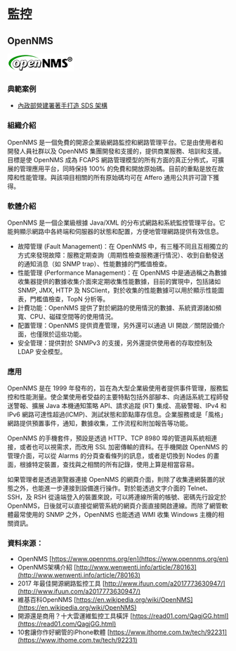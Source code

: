 # **監控**

## **OpenNMS**

![](/assets/opennms.png)

### 典範案例

* [內政部營建署著手打造 SDS 架構](/use-case/di-zhi-teng-yun-wang-yun-yong-duo-tao-kai-yuan-ruan-ti/ying-jian-shu-zhu-shou-da-zao-sds-jia-gou.md)

### 組織介紹

OpenNMS 是一個免費的開源企業級網路監控和網路管理平台。它是由使用者和開發人員社群以及 OpenNMS 集團開發和支援的，提供商業服務、培訓和支援。目標是使 OpenNMS 成為 FCAPS 網路管理模型的所有方面的真正分佈式，可擴展的管理應用平台，同時保持 100% 的免費和開放原始碼。目前的重點是放在故障和性能管理。與該項目相關的所有原始碼均可在 Affero 通用公共許可證下獲得。

### 軟體介紹

OpenNMS 是一個企業級根據 Java/XML 的分布式網路和系統監控管理平台。它能夠顯示網路中各終端和伺服器的狀態和配置，方便地管理網路提供有效信息。

* 故障管理 \(Fault Management\)：在 OpenNMS 中，有三種不同且互相獨立的方式來發現故障：服務定期查詢（周期性檢查服務運行情況）、收到自動發送的通知消息（如 SNMP trap）、性能數據的門檻值檢查。
* 性能管理 \(Performance Management\)：在 OpenNMS 中是通過稱之為數據收集器提供的數據收集介面來定期收集性能數據，目前的實現中，包括諸如 SNMP, JMX, HTTP 及 NSClient，對於收集的性能數據可以用於顯示性能圖表，門檻值檢查，TopN 分析等。
* 計費功能：OpenNMS 提供了對於網路的使用情況的數據、系統資源諸如頻寬、CPU、磁碟空間等的使用情況。
* 配置管理：OpenNMS 提供資產管理，另外還可以通過 UI 開啟／關閉設備介面，也僅限於這些功能。
* 安全管理：提供對於 SNMPv3 的支援，另外還提供使用者的存取控制及 LDAP 安全模型。

### 應用

OpenNMS 是在 1999 年發布的，旨在為大型企業級使用者提供事件管理，服務監控和性能測量。使企業使用者受益的主要特點包括外部腳本、向通話系統工程師發送警報、擴展 Java 本機通知策略 API、請求追蹤 \(RT\) 集成、高級警報、IPv4 和 IPv6 網路可達性超過\(ICMP\)、測試狀態和節點庫存信息。企業服務或是「風格」網路提供預置事件，通知，數據收集，工作流程和附加報告等功能。

OpenNMS 的手機套件，預設是透過 HTTP、TCP 8980 埠的管道與系統相連接，或者也可以視需求，而改用 SSL 加密傳輸的資料。在手機開啟 OpenNMS 的管理介面，可以從 Alarms 的分頁查看條列的訊息，或者是切換到 Nodes 的畫面，根據特定裝置，查找與之相關的所有記錄，使用上算是相當容易。

如果管理者是透過瀏覽器連接 OpenNMS 的網頁介面，則除了收集連網裝置的狀態之外，也能進一步連接到設備進行操作。對於能透過文字介面的 Telnet、SSH，及 RSH 從遠端登入的裝置來說，可以將連線所需的帳號、密碼先行設定於 OpenNMS，日後就可以直接從網管系統的網頁介面直接開啟連線。而除了網管軟體最常使用的 SNMP 之外，OpenNMS 也能透過 WMI 收集 Windows 主機的相關資訊。

### 資料來源：

* OpenNMS [https://www.opennms.org/en](https://www.opennms.org/en)
* OpenNMS架構介紹 [http://www.wenwenti.info/article/780163](http://www.wenwenti.info/article/780163)
* 2017 年最佳開源網路監控工具 [http://www.ifuun.com/a2017773630947/](http://www.ifuun.com/a2017773630947/)
* 維基百科OpenNMS [https://en.wikipedia.org/wiki/OpenNMS](https://en.wikipedia.org/wiki/OpenNMS)
* 開源還是商用？十大雲運維監控工具橫評 [https://read01.com/QagjGG.html](https://read01.com/QagjGG.html)
* 10套讓你作好網管的iPhone軟體 [https://www.ithome.com.tw/tech/92231](https://www.ithome.com.tw/tech/92231)



